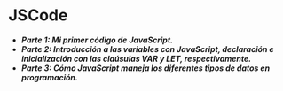 # JSCode
- **_Parte 1: Mi primer código de JavaScript._**
- **_Parte 2: Introducción a las variables con JavaScript, declaración e inicialización con las claúsulas VAR y LET, respectivamente._**
- **_Parte 3: Cómo JavaScript maneja los diferentes tipos de datos en programación._**
